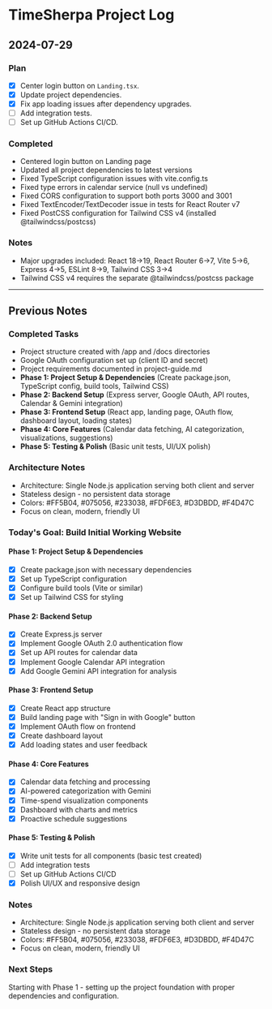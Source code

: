 # TimeSherpa Project Log

## 2024-07-29

### Plan
- [x] Center login button on `Landing.tsx`.
- [x] Update project dependencies.
- [x] Fix app loading issues after dependency upgrades.
- [ ] Add integration tests.
- [ ] Set up GitHub Actions CI/CD.

### Completed
- Centered login button on Landing page
- Updated all project dependencies to latest versions
- Fixed TypeScript configuration issues with vite.config.ts
- Fixed type errors in calendar service (null vs undefined)
- Fixed CORS configuration to support both ports 3000 and 3001
- Fixed TextEncoder/TextDecoder issue in tests for React Router v7
- Fixed PostCSS configuration for Tailwind CSS v4 (installed @tailwindcss/postcss)

### Notes
- Major upgrades included: React 18→19, React Router 6→7, Vite 5→6, Express 4→5, ESLint 8→9, Tailwind CSS 3→4
- Tailwind CSS v4 requires the separate @tailwindcss/postcss package

---

## Previous Notes

### Completed Tasks
- Project structure created with /app and /docs directories
- Google OAuth configuration set up (client ID and secret)
- Project requirements documented in project-guide.md
- **Phase 1: Project Setup & Dependencies** (Create package.json, TypeScript config, build tools, Tailwind CSS)
- **Phase 2: Backend Setup** (Express server, Google OAuth, API routes, Calendar & Gemini integration)
- **Phase 3: Frontend Setup** (React app, landing page, OAuth flow, dashboard layout, loading states)
- **Phase 4: Core Features** (Calendar data fetching, AI categorization, visualizations, suggestions)
- **Phase 5: Testing & Polish** (Basic unit tests, UI/UX polish)

### Architecture Notes
- Architecture: Single Node.js application serving both client and server
- Stateless design - no persistent data storage
- Colors: #FF5B04, #075056, #233038, #FDF6E3, #D3DBDD, #F4D47C
- Focus on clean, modern, friendly UI

### Today's Goal: Build Initial Working Website

#### Phase 1: Project Setup & Dependencies
- [x] Create package.json with necessary dependencies
- [x] Set up TypeScript configuration
- [x] Configure build tools (Vite or similar)
- [x] Set up Tailwind CSS for styling

#### Phase 2: Backend Setup
- [x] Create Express.js server
- [x] Implement Google OAuth 2.0 authentication flow
- [x] Set up API routes for calendar data
- [x] Implement Google Calendar API integration
- [x] Add Google Gemini API integration for analysis

#### Phase 3: Frontend Setup
- [x] Create React app structure
- [x] Build landing page with "Sign in with Google" button
- [x] Implement OAuth flow on frontend
- [x] Create dashboard layout
- [x] Add loading states and user feedback

#### Phase 4: Core Features
- [x] Calendar data fetching and processing
- [x] AI-powered categorization with Gemini
- [x] Time-spend visualization components
- [x] Dashboard with charts and metrics
- [x] Proactive schedule suggestions

#### Phase 5: Testing & Polish
- [x] Write unit tests for all components (basic test created)
- [ ] Add integration tests
- [ ] Set up GitHub Actions CI/CD
- [x] Polish UI/UX and responsive design

### Notes
- Architecture: Single Node.js application serving both client and server
- Stateless design - no persistent data storage
- Colors: #FF5B04, #075056, #233038, #FDF6E3, #D3DBDD, #F4D47C
- Focus on clean, modern, friendly UI

### Next Steps
Starting with Phase 1 - setting up the project foundation with proper dependencies and configuration.
